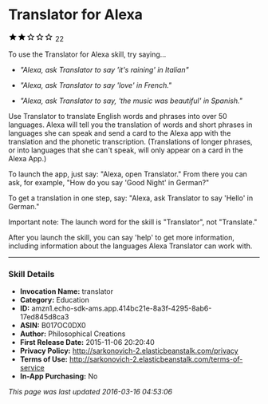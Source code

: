 # Translator for Alexa
![2 stars](../../../images/ic_star_black_18dp_1x.png)![2 stars](../../../images/ic_star_black_18dp_1x.png)![2 stars](../../../images/ic_star_border_black_18dp_1x.png)![2 stars](../../../images/ic_star_border_black_18dp_1x.png)![2 stars](../../../images/ic_star_border_black_18dp_1x.png) 22

To use the Translator for Alexa skill, try saying...

* *"Alexa, ask Translator to say  'it's raining' in Italian"*

* *"Alexa, ask Translator to say 'love' in French."*

* *"Alexa, ask Translator to say, 'the music was beautiful' in Spanish."*

Use Translator to translate English words and phrases into over 50 languages. Alexa will tell you the translation of words and short phrases in languages she can speak and send a card to the Alexa app with the translation and the phonetic transcription.  (Translations of longer phrases, or into languages that she can't speak, will only appear on a card in the Alexa App.)

To launch the app, just say:  "Alexa, open Translator." From there you can ask, for example, "How do you say 'Good Night' in German?"

To get a translation in one step, say:  "Alexa, ask Translator to say 'Hello' in German."

Important note: The launch word for the skill is "Translator", not "Translate."

After you launch the skill, you can say 'help' to get more information, including information about the languages Alexa Translator can work with.

***

### Skill Details

* **Invocation Name:** translator
* **Category:** Education
* **ID:** amzn1.echo-sdk-ams.app.414bc21e-8a3f-4295-8ab6-17ed845d8ca3
* **ASIN:** B017OC0DX0
* **Author:** Philosophical Creations
* **First Release Date:** 2015-11-06 20:20:40
* **Privacy Policy:** http://sarkonovich-2.elasticbeanstalk.com/privacy
* **Terms of Use:** http://sarkonovich-2.elasticbeanstalk.com/terms-of-service
* **In-App Purchasing:** No

*This page was last updated 2016-03-16 04:53:06*
